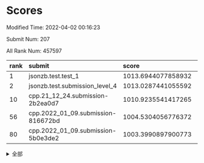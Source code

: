 # Scores

Modified Time: 2022-04-02 00:16:23

Submit Num: 207

All Rank Num: 457597

| rank |               submit               |       score        |       sigma        | pk_num |
| :--- | :--------------------------------- | :----------------- | :----------------- | :----- |
| 1    | jsonzb.test.test_1                 | 1013.6944077858932 | 0.8166040005917923 | 8839   |
| 2    | jsonzb.test.submission_level_4     | 1013.0287441055592 | 0.8263776315204152 | 8838   |
| 10   | cpp.21_12_24.submission-2b2ea0d7   | 1010.9235541417265 | 0.7623602417131788 | 8837   |
| 56   | cpp.2022_01_09.submission-816672bd | 1004.5304056776372 | 0.7272185104498753 | 8836   |
| 80   | cpp.2022_01_09.submission-5b0e3de2 | 1003.3990897900773 | 0.7195644540952492 | 8845   |


<details>
<summary>全部</summary>

| rank |                 submit                 |       score        |       sigma        | pk_num |
| :--- | :------------------------------------- | :----------------- | :----------------- | :----- |
| 1    | jsonzb.test.test_1                     | 1013.6944077858932 | 0.8166040005917923 | 8839   |
| 2    | jsonzb.test.submission_level_4         | 1013.0287441055592 | 0.8263776315204152 | 8838   |
| 3    | gobigger.level_3.submission_level_3_13 | 1011.7347529224566 | 0.7702513671901509 | 8838   |
| 4    | gobigger.level_3.submission_level_3_26 | 1011.4578220677412 | 0.77908484140634   | 8844   |
| 5    | gobigger.level_3.submission_level_3_16 | 1011.4479895081093 | 0.7787874197096705 | 8845   |
| 6    | gobigger.level_3.submission_level_3_20 | 1011.3200757266512 | 0.7659652153111632 | 8842   |
| 7    | gobigger.level_3.submission_level_3_45 | 1011.1575537530424 | 0.7552990891873966 | 8848   |
| 8    | gobigger.level_3.submission_level_3_37 | 1011.0090281301755 | 0.7638651073160064 | 8838   |
| 9    | gobigger.level_3.submission_level_3_25 | 1010.9294522984803 | 0.7580690867336142 | 8840   |
| 10   | cpp.21_12_24.submission-2b2ea0d7       | 1010.9235541417265 | 0.7623602417131788 | 8837   |
| 11   | gobigger.level_3.submission_level_3_48 | 1010.8359671931305 | 0.7597759068472685 | 8845   |
| 12   | gobigger.level_3.submission_level_3_31 | 1010.8266332545835 | 0.7651096284485288 | 8845   |
| 13   | gobigger.level_3.submission_level_3_39 | 1010.8166085267981 | 0.7589718987350156 | 8843   |
| 14   | gobigger.level_3.submission_level_3_36 | 1010.7533812016467 | 0.7785129718823051 | 8842   |
| 15   | gobigger.level_3.submission_level_3_9  | 1010.6954657177755 | 0.7807866687012349 | 8840   |
| 16   | gobigger.level_3.submission_level_3_28 | 1010.6347650375706 | 0.7575492477960104 | 8840   |
| 17   | gobigger.level_3.submission_level_3_8  | 1010.5487005916723 | 0.7737520526619205 | 8843   |
| 18   | gobigger.level_3.submission_level_3_15 | 1010.5213010826038 | 0.7641279168048531 | 8846   |
| 19   | gobigger.level_3.submission_level_3_6  | 1010.4219147977115 | 0.7655187734523582 | 8843   |
| 20   | gobigger.level_3.submission_level_3_38 | 1010.3770304533053 | 0.7541693295602349 | 8839   |
| 21   | gobigger.level_3.submission_level_3_1  | 1010.3633109358914 | 0.7934369733257756 | 8845   |
| 22   | gobigger.level_3.submission_level_3_0  | 1010.3595829384725 | 0.753120470901441  | 8840   |
| 23   | gobigger.level_3.submission_level_3_41 | 1010.3132520816707 | 0.7475812853085411 | 8848   |
| 24   | gobigger.level_3.submission_level_3_29 | 1010.1977688873727 | 0.7470390206764622 | 8844   |
| 25   | gobigger.level_3.submission_level_3_27 | 1010.110675310543  | 0.7677419048759135 | 8846   |
| 26   | gobigger.level_3.submission_level_3_32 | 1010.09273402221   | 0.7700791161031337 | 8844   |
| 27   | gobigger.level_3.submission_level_3_35 | 1010.0724528932453 | 0.7417070181387598 | 8846   |
| 28   | gobigger.level_3.submission_level_3_23 | 1010.0292224766888 | 0.7493711462047236 | 8843   |
| 29   | gobigger.level_3.submission_level_3_2  | 1009.9778069656064 | 0.7556230501720499 | 8842   |
| 30   | gobigger.level_3.submission_level_3_22 | 1009.9241336599888 | 0.75722807467364   | 8844   |
| 31   | gobigger.level_3.submission_level_3_7  | 1009.8866249591111 | 0.7832723567078788 | 8842   |
| 32   | gobigger.level_3.submission_level_3_11 | 1009.8805433708708 | 0.7392966617804971 | 8843   |
| 33   | gobigger.level_3.submission_level_3_10 | 1009.8553389522039 | 0.7359368447849254 | 8844   |
| 34   | gobigger.level_3.submission_level_3_46 | 1009.8467186407761 | 0.7691632494940154 | 8836   |
| 35   | gobigger.level_3.submission_level_3_24 | 1009.8244014761292 | 0.7503081508022349 | 8839   |
| 36   | gobigger.level_3.submission_level_3_18 | 1009.7997940790107 | 0.7544339181612365 | 8842   |
| 37   | gobigger.level_3.submission_level_3_47 | 1009.7779617219902 | 0.7547317999722294 | 8843   |
| 38   | gobigger.level_3.submission_level_3_40 | 1009.7394332150274 | 0.7447807049246106 | 8847   |
| 39   | gobigger.level_3.submission_level_3_21 | 1009.7011236556355 | 0.7586596959629128 | 8849   |
| 40   | gobigger.level_3.submission_level_3_30 | 1009.6437896382756 | 0.7402964206946068 | 8841   |
| 41   | gobigger.level_3.submission_level_3_49 | 1009.6387011529603 | 0.7558756786733235 | 8842   |
| 42   | gobigger.level_3.submission_level_3_34 | 1009.5639743490764 | 0.7767685723843037 | 8837   |
| 43   | gobigger.level_3.submission_level_3_19 | 1009.5533916768867 | 0.7436706439745574 | 8843   |
| 44   | gobigger.level_3.submission_level_3_3  | 1009.5451972420767 | 0.7436490358530398 | 8842   |
| 45   | gobigger.level_3.submission_level_3_12 | 1009.5395905743507 | 0.7546798854490742 | 8844   |
| 46   | gobigger.level_3.submission_level_3_4  | 1009.4286604731091 | 0.7503619668504272 | 8844   |
| 47   | gobigger.level_3.submission_level_3_14 | 1009.2485389752236 | 0.7424946842321922 | 8848   |
| 48   | gobigger.level_3.submission_level_3_33 | 1009.0081772353991 | 0.7383375544878981 | 8842   |
| 49   | gobigger.level_3.submission_level_3_5  | 1008.5633500300123 | 0.753179860605898  | 8841   |
| 50   | gobigger.level_3.submission_level_3_42 | 1008.5029406148858 | 0.7396239104499642 | 8840   |
| 51   | gobigger.level_3.submission_level_3_44 | 1008.321335746491  | 0.7469388966640806 | 8841   |
| 52   | gobigger.level_3.submission_level_3_43 | 1007.9203850307774 | 0.7357972419911644 | 8840   |
| 53   | gobigger.level_3.submission_level_3_17 | 1007.3350542211704 | 0.7295891239918144 | 8845   |
| 54   | gobigger.level_1.submission_level_1_28 | 1004.938495230133  | 0.7254508964366715 | 8853   |
| 55   | gobigger.level_1.submission_level_1_43 | 1004.5547676498462 | 0.7255834169872108 | 8838   |
| 56   | cpp.2022_01_09.submission-816672bd     | 1004.5304056776372 | 0.7272185104498753 | 8836   |
| 57   | gobigger.level_1.submission_level_1_0  | 1004.4139627295546 | 0.7277230596363379 | 8841   |
| 58   | gobigger.level_1.submission_level_1_44 | 1004.3981724130102 | 0.7188278192942117 | 8842   |
| 59   | gobigger.level_1.submission_level_1_30 | 1004.2898600276708 | 0.7199243406263064 | 8845   |
| 60   | gobigger.level_1.submission_level_1_41 | 1004.2536302297061 | 0.7160655537605597 | 8847   |
| 61   | gobigger.level_1.submission_level_1_20 | 1004.1978221828307 | 0.7067916389494774 | 8846   |
| 62   | gobigger.level_1.submission_level_1_37 | 1004.1696968863453 | 0.710729432383913  | 8842   |
| 63   | gobigger.level_1.submission_level_1_18 | 1003.9520878377945 | 0.7141107299625107 | 8843   |
| 64   | gobigger.level_1.submission_level_1_25 | 1003.9259108994856 | 0.7196764128636909 | 8841   |
| 65   | gobigger.level_1.submission_level_1_46 | 1003.9023360946314 | 0.7052553805063492 | 8841   |
| 66   | gobigger.level_1.submission_level_1_47 | 1003.9003019860407 | 0.7221548740762622 | 8845   |
| 67   | gobigger.level_1.submission_level_1_32 | 1003.8759280228285 | 0.7177157747371247 | 8840   |
| 68   | gobigger.level_1.submission_level_1_26 | 1003.8592289640548 | 0.714826370187247  | 8843   |
| 69   | gobigger.level_1.submission_level_1_35 | 1003.7601356555653 | 0.7276602057623315 | 8845   |
| 70   | gobigger.level_1.submission_level_1_13 | 1003.6967944385241 | 0.7134240630319532 | 8838   |
| 71   | gobigger.level_1.submission_level_1_36 | 1003.6625415083996 | 0.7313049261674262 | 8843   |
| 72   | gobigger.level_1.submission_level_1_39 | 1003.6528570208642 | 0.7213822478480246 | 8846   |
| 73   | gobigger.level_1.submission_level_1_23 | 1003.6312980746379 | 0.7111998749450221 | 8842   |
| 74   | gobigger.level_1.submission_level_1_11 | 1003.6091782554261 | 0.7297139887272677 | 8842   |
| 75   | gobigger.level_1.submission_level_1_22 | 1003.5854300083145 | 0.7163932606035974 | 8839   |
| 76   | gobigger.level_1.submission_level_1_49 | 1003.5711393668715 | 0.7218673767696385 | 8846   |
| 77   | gobigger.level_1.submission_level_1_19 | 1003.5630342915388 | 0.7059191894637665 | 8838   |
| 78   | gobigger.level_1.submission_level_1_34 | 1003.5476209799286 | 0.7176719566999594 | 8840   |
| 79   | gobigger.level_1.submission_level_1_24 | 1003.4964905531756 | 0.7174466730903383 | 8847   |
| 80   | cpp.2022_01_09.submission-5b0e3de2     | 1003.3990897900773 | 0.7195644540952492 | 8845   |
| 81   | gobigger.level_1.submission_level_1_21 | 1003.3841808340779 | 0.7165813426381319 | 8845   |
| 82   | gobigger.level_1.submission_level_1_40 | 1003.3122328717624 | 0.7115923398792036 | 8842   |
| 83   | gobigger.level_1.submission_level_1_48 | 1003.2906900047799 | 0.717838133072083  | 8838   |
| 84   | gobigger.level_1.submission_level_1_9  | 1003.2741508364608 | 0.7188334261445659 | 8842   |
| 85   | gobigger.level_1.submission_level_1_3  | 1003.2329288488271 | 0.7179613461348654 | 8845   |
| 86   | gobigger.level_1.submission_level_1_33 | 1003.2146444539426 | 0.7028988596615969 | 8836   |
| 87   | gobigger.level_1.submission_level_1_2  | 1003.1549715932803 | 0.716391452814162  | 8841   |
| 88   | gobigger.level_1.submission_level_1_29 | 1003.1359215721675 | 0.7133364682050053 | 8848   |
| 89   | gobigger.level_1.submission_level_1_10 | 1003.1156107267259 | 0.7083289004115093 | 8837   |
| 90   | gobigger.level_1.submission_level_1_8  | 1003.0275403954465 | 0.714121981564666  | 8842   |
| 91   | gobigger.level_1.submission_level_1_42 | 1002.9934612543889 | 0.7155027778267676 | 8842   |
| 92   | gobigger.level_1.submission_level_1_38 | 1002.951916149437  | 0.7247873084901068 | 8845   |
| 93   | gobigger.level_1.submission_level_1_5  | 1002.9113478475011 | 0.7128934079851414 | 8847   |
| 94   | gobigger.level_1.submission_level_1_6  | 1002.8786128181284 | 0.7059448035169816 | 8845   |
| 95   | gobigger.level_1.submission_level_1_31 | 1002.868944792652  | 0.7184679961112203 | 8836   |
| 96   | gobigger.level_1.submission_level_1_17 | 1002.8351134609304 | 0.7126406644250288 | 8845   |
| 97   | gobigger.level_1.submission_level_1_14 | 1002.8329428833573 | 0.7141551645329542 | 8844   |
| 98   | gobigger.level_1.submission_level_1_15 | 1002.8240778190885 | 0.7158917485044096 | 8845   |
| 99   | gobigger.level_1.submission_level_1_1  | 1002.7318897607588 | 0.7111791751569986 | 8842   |
| 100  | gobigger.level_1.submission_level_1_12 | 1002.6949158841517 | 0.7144514733039685 | 8843   |
| 101  | gobigger.level_1.submission_level_1_7  | 1002.6340809628914 | 0.7203468818600713 | 8845   |
| 102  | gobigger.level_1.submission_level_1_16 | 1002.5310068350686 | 0.7122954633307217 | 8842   |
| 103  | gobigger.level_1.submission_level_1_4  | 1002.5254112617972 | 0.7181689589787652 | 8845   |
| 104  | gobigger.level_1.submission_level_1_27 | 1002.1539856026474 | 0.7261840963743647 | 8843   |
| 105  | gobigger.level_1.submission_level_1_45 | 1001.9543474100383 | 0.7096384605493186 | 8843   |
| 106  | gobigger.random.submission_random_42   | 997.6617818599619  | 0.6997003283015167 | 8842   |
| 107  | gobigger.random.submission_random_18   | 997.401556124432   | 0.7111009919558962 | 8846   |
| 108  | gobigger.random.submission_random_35   | 997.3837326287727  | 0.7129938185832846 | 8843   |
| 109  | gobigger.random.submission_random_38   | 997.2604098813443  | 0.7027276708420439 | 8846   |
| 110  | gobigger.random.submission_random_31   | 997.0231064184712  | 0.701897567728741  | 8842   |
| 111  | gobigger.random.submission_random_30   | 997.0010509624252  | 0.7105331139815783 | 8840   |
| 112  | gobigger.random.submission_random_48   | 996.9779543310245  | 0.707293560920988  | 8843   |
| 113  | gobigger.random.submission_random_17   | 996.9064768442655  | 0.7089048594309898 | 8844   |
| 114  | gobigger.random.submission_random_36   | 996.4629878361876  | 0.7069146484757267 | 8840   |
| 115  | gobigger.random.submission_random_29   | 996.4446244464897  | 0.7070990318627303 | 8845   |
| 116  | gobigger.random.submission_random_9    | 996.4390808963028  | 0.7261001500674593 | 8842   |
| 117  | gobigger.random.submission_random_47   | 996.3722178481959  | 0.717037750301464  | 8842   |
| 118  | gobigger.random.submission_random_7    | 996.2426812648089  | 0.6973115548720075 | 8845   |
| 119  | gobigger.random.submission_random_2    | 996.2340716098589  | 0.708288104690231  | 8843   |
| 120  | gobigger.random.submission_random_6    | 996.1972515555854  | 0.7215892481868198 | 8842   |
| 121  | gobigger.random.submission_random_22   | 996.1567714075751  | 0.7154008102304166 | 8841   |
| 122  | gobigger.random.submission_random_4    | 996.1542564198224  | 0.7049841126651386 | 8843   |
| 123  | gobigger.random.submission_random_45   | 996.1505289343944  | 0.7009166778304324 | 8844   |
| 124  | gobigger.random.submission_random_16   | 996.1455483345719  | 0.717813185992699  | 8840   |
| 125  | gobigger.random.submission_random_10   | 996.1149458904739  | 0.7142608821537682 | 8839   |
| 126  | gobigger.random.submission_random_39   | 996.1084950877198  | 0.7215084622159094 | 8836   |
| 127  | gobigger.random.submission_random_40   | 996.0523387979803  | 0.7261662034289257 | 8844   |
| 128  | gobigger.random.submission_random_23   | 996.0179759311405  | 0.7112058249162475 | 8844   |
| 129  | gobigger.random.submission_random_8    | 996.0167468231961  | 0.7151471505731957 | 8844   |
| 130  | gobigger.random.submission_random_15   | 995.978646426149   | 0.702637045196628  | 8846   |
| 131  | gobigger.random.submission_random_5    | 995.9737138604861  | 0.7229314747376809 | 8838   |
| 132  | gobigger.random.submission_random_1    | 995.8910390434164  | 0.7149065134228253 | 8847   |
| 133  | gobigger.random.submission_random_21   | 995.8139152689607  | 0.7117037756236912 | 8843   |
| 134  | gobigger.random.submission_random_26   | 995.7379355948041  | 0.7222429161048756 | 8844   |
| 135  | gobigger.random.submission_random_46   | 995.7139221271839  | 0.7260147341554821 | 8837   |
| 136  | gobigger.random.submission_random_11   | 995.6783961944358  | 0.7042170855959451 | 8844   |
| 137  | gobigger.random.submission_random_25   | 995.6657847896658  | 0.713787464542196  | 8841   |
| 138  | gobigger.random.submission_random_32   | 995.6455668979187  | 0.7168640165721814 | 8841   |
| 139  | gobigger.random.submission_random_37   | 995.5969707621699  | 0.7102794852178846 | 8842   |
| 140  | gobigger.random.submission_random_24   | 995.5727957810157  | 0.718397496214166  | 8842   |
| 141  | gobigger.random.submission_random_19   | 995.5515791544487  | 0.7229293219659825 | 8845   |
| 142  | gobigger.random.submission_random_20   | 995.5169620435589  | 0.7066812551093891 | 8840   |
| 143  | gobigger.random.submission_random_28   | 995.5024145941554  | 0.7063508405414577 | 8842   |
| 144  | gobigger.random.submission_random_3    | 995.4644729315053  | 0.7086933604935162 | 8842   |
| 145  | gobigger.random.submission_random_49   | 995.4436720026102  | 0.722891736245346  | 8841   |
| 146  | gobigger.random.submission_random_44   | 995.4136282234     | 0.7201212715471487 | 8837   |
| 147  | gobigger.random.submission_random_43   | 995.3632078777741  | 0.7318162695700222 | 8843   |
| 148  | gobigger.random.submission_random_12   | 995.3273498409097  | 0.7177794329850411 | 8843   |
| 149  | gobigger.random.submission_random_33   | 995.2295733813486  | 0.6967697729535686 | 8848   |
| 150  | gobigger.random.submission_random_0    | 995.1742970169133  | 0.7140107145392439 | 8843   |
| 151  | gobigger.random.submission_random_41   | 995.1608204791921  | 0.7114454097764717 | 8843   |
| 152  | gobigger.random.submission_random_27   | 995.074119658551   | 0.7244920593667289 | 8841   |
| 153  | gobigger.random.submission_random_13   | 994.9026533684806  | 0.7256917048840663 | 8841   |
| 154  | gobigger.random.submission_random_34   | 994.8721591526379  | 0.7228568958029334 | 8844   |
| 155  | gobigger.random.submission_random_14   | 994.0842727372708  | 0.7069826375899284 | 8843   |
| 156  | gobigger.level_2.submission_level_2_6  | 994.0772471808143  | 0.7247068920839415 | 8839   |
| 157  | gobigger.level_2.submission_level_2_12 | 993.3304386223673  | 0.7184310916375609 | 8841   |
| 158  | gobigger.level_2.submission_level_2_1  | 993.2920899996515  | 0.7286347770696142 | 8843   |
| 159  | gobigger.level_2.submission_level_2_38 | 993.2245922514961  | 0.7379707326880547 | 8844   |
| 160  | gobigger.level_2.submission_level_2_43 | 993.1268476058478  | 0.7448146861859444 | 8835   |
| 161  | gobigger.level_2.submission_level_2_7  | 992.8194776078005  | 0.7383521174187282 | 8846   |
| 162  | gobigger.level_2.submission_level_2_5  | 992.8084779034974  | 0.7453252751143488 | 8840   |
| 163  | gobigger.level_2.submission_level_2_0  | 992.7282745898525  | 0.7472200526841719 | 8843   |
| 164  | gobigger.level_2.submission_level_2_28 | 992.7014016854039  | 0.7301474603620598 | 8842   |
| 165  | gobigger.level_2.submission_level_2_31 | 992.7005111558761  | 0.7226771511768123 | 8840   |
| 166  | gobigger.level_2.submission_level_2_8  | 992.6410497207746  | 0.7261297020792864 | 8842   |
| 167  | gobigger.level_2.submission_level_2_39 | 992.6132505454709  | 0.7491005379043985 | 8838   |
| 168  | gobigger.level_2.submission_level_2_36 | 992.576292102563   | 0.7357757985040325 | 8843   |
| 169  | gobigger.level_2.submission_level_2_10 | 992.5616131173758  | 0.7531743960253036 | 8845   |
| 170  | gobigger.level_2.submission_level_2_21 | 992.550299185148   | 0.7541297756681344 | 8846   |
| 171  | gobigger.level_2.submission_level_2_20 | 992.4516936588838  | 0.7449906020305765 | 8844   |
| 172  | gobigger.level_2.submission_level_2_34 | 992.447931207527   | 0.7421015698177604 | 8841   |
| 173  | gobigger.level_2.submission_level_2_47 | 992.427443891327   | 0.7376320252252772 | 8842   |
| 174  | gobigger.level_2.submission_level_2_35 | 992.4266473434993  | 0.7474338911269773 | 8840   |
| 175  | gobigger.level_2.submission_level_2_44 | 992.4042610966206  | 0.7378825219213658 | 8840   |
| 176  | gobigger.level_2.submission_level_2_11 | 992.3690832607084  | 0.7451079638590841 | 8844   |
| 177  | gobigger.level_2.submission_level_2_48 | 992.3407107040391  | 0.7488051707600163 | 8841   |
| 178  | gobigger.level_2.submission_level_2_30 | 992.3088814562901  | 0.7481981061666994 | 8838   |
| 179  | gobigger.level_2.submission_level_2_15 | 992.245934313831   | 0.7394088478221716 | 8852   |
| 180  | gobigger.level_2.submission_level_2_25 | 992.1822884667432  | 0.7319451992463561 | 8838   |
| 181  | gobigger.level_2.submission_level_2_17 | 992.1076235591929  | 0.7476887732105211 | 8844   |
| 182  | gobigger.level_2.submission_level_2_14 | 992.0702565163932  | 0.7488345274980288 | 8841   |
| 183  | gobigger.level_2.submission_level_2_27 | 992.0675203269824  | 0.7580061518346028 | 8841   |
| 184  | gobigger.level_2.submission_level_2_32 | 992.0520013241637  | 0.7435030369200537 | 8847   |
| 185  | gobigger.level_2.submission_level_2_40 | 992.0144710324424  | 0.7403011811444076 | 8842   |
| 186  | gobigger.level_2.submission_level_2_46 | 991.9554759111005  | 0.748706805985984  | 8842   |
| 187  | gobigger.level_2.submission_level_2_13 | 991.9494341045643  | 0.7419159390403168 | 8843   |
| 188  | gobigger.level_2.submission_level_2_42 | 991.8984321867373  | 0.7321821118369368 | 8846   |
| 189  | gobigger.level_2.submission_level_2_37 | 991.8885314801405  | 0.7338728268551211 | 8843   |
| 190  | gobigger.level_2.submission_level_2_4  | 991.8334234734175  | 0.7812330726314216 | 8844   |
| 191  | gobigger.level_2.submission_level_2_18 | 991.8160565257906  | 0.731277008783295  | 8844   |
| 192  | gobigger.level_2.submission_level_2_24 | 991.8107277647756  | 0.738888290203132  | 8845   |
| 193  | gobigger.level_2.submission_level_2_29 | 991.7720359113347  | 0.7391528673244725 | 8843   |
| 194  | gobigger.level_2.submission_level_2_45 | 991.6965809433317  | 0.7320776021025768 | 8839   |
| 195  | gobigger.level_2.submission_level_2_26 | 991.587755303157   | 0.75011083760536   | 8840   |
| 196  | gobigger.level_2.submission_level_2_16 | 991.5104122087216  | 0.7591903459612762 | 8843   |
| 197  | gobigger.level_2.submission_level_2_33 | 991.465176480874   | 0.7313689852903931 | 8842   |
| 198  | gobigger.level_2.submission_level_2_19 | 991.3833464165973  | 0.7619104575729695 | 8846   |
| 199  | gobigger.level_2.submission_level_2_3  | 991.1740451537917  | 0.7371523707226422 | 8848   |
| 200  | gobigger.level_2.submission_level_2_2  | 991.0643453722975  | 0.7546741057492322 | 8838   |
| 201  | gobigger.level_2.submission_level_2_23 | 991.061920005013   | 0.7470987260801334 | 8841   |
| 202  | gobigger.level_2.submission_level_2_22 | 991.0024779979941  | 0.7560366281086776 | 8841   |
| 203  | gobigger.level_2.submission_level_2_41 | 990.7768845902099  | 0.7393045083447028 | 8842   |
| 204  | gobigger.level_2.submission_level_2_49 | 990.2972238758545  | 0.7719709913072357 | 8838   |
| 205  | gobigger.level_2.submission_level_2_9  | 989.7327540527119  | 0.7718719052243171 | 8844   |
| 206  | gobigger.none.submission_none_0        | 975.8732276977586  | 1.4507093662303485 | 8839   |
| 207  | gobigger.none.submission_none_1        | 974.498802075455   | 1.7326410932739646 | 8843   |

</details>
